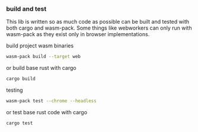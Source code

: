 
### build and test
This lib is written so as much code as possible can be built and tested with both cargo and wasm-pack.
Some things like webworkers can only run with wasm-pack as they exist only in browser implementations.

build project wasm binaries
```bash
wasm-pack build --target web
```
or build base rust with cargo
```bash
cargo build
```

testing
```bash
wasm-pack test --chrome --headless
```
or test base rust code with cargo
```bash
cargo test
```